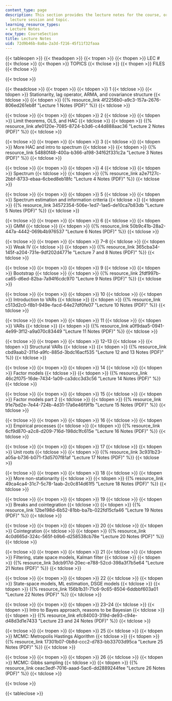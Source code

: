 ```yaml
---
content_type: page
description: This section provides the lecture notes for the course, organized by
  lecture session and topic.
learning_resource_types:
- Lecture Notes
ocw_type: CourseSection
title: Lecture Notes
uid: 72d9b46b-8a8a-2a3d-f216-45f11f32faaa
---
```


{{< tableopen >}}
{{< theadopen >}}
{{< tropen >}}
{{< thopen >}}
LEC #
{{< thclose >}}
{{< thopen >}}
TOPICS
{{< thclose >}}
{{< thopen >}}
FILES
{{< thclose >}}

{{< trclose >}}

{{< theadclose >}}
{{< tropen >}}
{{< tdopen >}}
1
{{< tdclose >}}
{{< tdopen >}}
Stationarity, lag operator, ARMA, and covariance structure
{{< tdclose >}}
{{< tdopen >}}
{{% resource_link 4f2256b0-a9c3-157a-2676-806ed261eb8f "Lecture 1 Notes (PDF)" %}}
{{< tdclose >}}

{{< trclose >}}
{{< tropen >}}
{{< tdopen >}}
2
{{< tdclose >}}
{{< tdopen >}}
Limit theorems, OLS, and HAC
{{< tdclose >}}
{{< tdopen >}}
{{% resource_link afe0120e-7085-8724-b3d6-c44d888aac36 "Lecture 2 Notes (PDF)" %}}
{{< tdclose >}}

{{< trclose >}}
{{< tropen >}}
{{< tdopen >}}
3
{{< tdclose >}}
{{< tdopen >}}
More HAC and intro to spectrum
{{< tdclose >}}
{{< tdopen >}}
{{% resource_link 54880f48-400a-b366-a198-34f62f331c2a "Lecture 3 Notes (PDF)" %}}
{{< tdclose >}}

{{< trclose >}}
{{< tropen >}}
{{< tdopen >}}
4
{{< tdclose >}}
{{< tdopen >}}
Spectrum
{{< tdclose >}}
{{< tdopen >}}
{{% resource_link a2e7127c-2bbf-8733-ebaa-6cbed8eb18fc "Lecture 4 Notes (PDF)" %}}
{{< tdclose >}}

{{< trclose >}}
{{< tropen >}}
{{< tdopen >}}
5
{{< tdclose >}}
{{< tdopen >}}
Spectrum estimation and information criteria
{{< tdclose >}}
{{< tdopen >}}
{{% resource_link 34572354-506e-1ed7-1ae5-de10ca7b83db "Lecture 5 Notes (PDF)" %}}
{{< tdclose >}}

{{< trclose >}}
{{< tropen >}}
{{< tdopen >}}
6
{{< tdclose >}}
{{< tdopen >}}
GMM
{{< tdclose >}}
{{< tdopen >}}
{{% resource_link 50b9c41b-28a2-447a-4442-069b4b976537 "Lecture 6 Notes (PDF)" %}}
{{< tdclose >}}

{{< trclose >}}
{{< tropen >}}
{{< tdopen >}}
7–8
{{< tdclose >}}
{{< tdopen >}}
Weak IV
{{< tdclose >}}
{{< tdopen >}}
{{% resource_link 365cba34-145f-a204-731e-9df202d4771e "Lecture 7 and 8 Notes (PDF)" %}}
{{< tdclose >}}

{{< trclose >}}
{{< tropen >}}
{{< tdopen >}}
9
{{< tdclose >}}
{{< tdopen >}}
Bootstrap
{{< tdclose >}}
{{< tdopen >}}
{{% resource_link 2fdf997b-ca65-d6ed-82ba-7a94f6cdc970 "Lecture 9 Notes (PDF)" %}}
{{< tdclose >}}

{{< trclose >}}
{{< tropen >}}
{{< tdopen >}}
10
{{< tdclose >}}
{{< tdopen >}}
Introduction to VARs
{{< tdclose >}}
{{< tdopen >}}
{{% resource_link c513d2c0-f8b1-949e-facd-64e27df0fe07 "Lecture 10 Notes (PDF)" %}}
{{< tdclose >}}

{{< trclose >}}
{{< tropen >}}
{{< tdopen >}}
11
{{< tdclose >}}
{{< tdopen >}}
VARs
{{< tdclose >}}
{{< tdopen >}}
{{% resource_link a0f9daa5-0941-4e99-3f12-a9a070c83449 "Lecture 11 Notes (PDF)" %}}
{{< tdclose >}}

{{< trclose >}}
{{< tropen >}}
{{< tdopen >}}
12–13
{{< tdclose >}}
{{< tdopen >}}
Structural VARs
{{< tdclose >}}
{{< tdopen >}}
{{% resource_link cbd9aab2-311d-a9fc-885d-3bdc16acf535 "Lecture 12 and 13 Notes (PDF)" %}}
{{< tdclose >}}

{{< trclose >}}
{{< tropen >}}
{{< tdopen >}}
14
{{< tdclose >}}
{{< tdopen >}}
Factor models
{{< tdclose >}}
{{< tdopen >}}
{{% resource_link 46c2f075-16de-7434-1a09-ca3dcc3d3c56 "Lecture 14 Notes (PDF)" %}}
{{< tdclose >}}

{{< trclose >}}
{{< tropen >}}
{{< tdopen >}}
15
{{< tdclose >}}
{{< tdopen >}}
Factor models part 2
{{< tdclose >}}
{{< tdopen >}}
{{% resource_link 91e7bd2e-7e44-724b-4d31-17a6e46f9f1b "Lecture 15 Notes (PDF)" %}}
{{< tdclose >}}

{{< trclose >}}
{{< tropen >}}
{{< tdopen >}}
16
{{< tdclose >}}
{{< tdopen >}}
Empirical processes
{{< tdclose >}}
{{< tdopen >}}
{{% resource_link 6cf9d870-a2c8-d209-716d-198dc1fc615e "Lecture 16 Notes (PDF)" %}}
{{< tdclose >}}

{{< trclose >}}
{{< tropen >}}
{{< tdopen >}}
17
{{< tdclose >}}
{{< tdopen >}}
Unit roots
{{< tdclose >}}
{{< tdopen >}}
{{% resource_link 3c931b23-a05a-b736-b071-f3d5707f81af "Lecture 17 Notes (PDF)" %}}
{{< tdclose >}}

{{< trclose >}}
{{< tropen >}}
{{< tdopen >}}
18
{{< tdclose >}}
{{< tdopen >}}
More non-stationarity
{{< tdclose >}}
{{< tdopen >}}
{{% resource_link 49ca4ca4-31c7-5c78-1aab-2c0c814d61f5 "Lecture 18 Notes (PDF)" %}}
{{< tdclose >}}

{{< trclose >}}
{{< tropen >}}
{{< tdopen >}}
19
{{< tdclose >}}
{{< tdopen >}}
Breaks and cointegration
{{< tdclose >}}
{{< tdopen >}}
{{% resource_link 12be198d-6b52-81bb-ba7b-022fd15cfa46 "Lecture 19 Notes (PDF)" %}}
{{< tdclose >}}

{{< trclose >}}
{{< tropen >}}
{{< tdopen >}}
20
{{< tdclose >}}
{{< tdopen >}}
Cointegration
{{< tdclose >}}
{{< tdopen >}}
{{% resource_link 4c0d665d-324c-565f-b9b6-d258538cb78e "Lecture 20 Notes (PDF)" %}}
{{< tdclose >}}

{{< trclose >}}
{{< tropen >}}
{{< tdopen >}}
21
{{< tdclose >}}
{{< tdopen >}}
Filtering, state space models, Kalman filter
{{< tdclose >}}
{{< tdopen >}}
{{% resource_link 3dcb917d-20ec-e788-52cd-398a3f7b5e64 "Lecture 21 Notes (PDF)" %}}
{{< tdclose >}}

{{< trclose >}}
{{< tropen >}}
{{< tdopen >}}
22
{{< tdclose >}}
{{< tdopen >}}
State-space models, ML estimation, DSGE models
{{< tdclose >}}
{{< tdopen >}}
{{% resource_link 156b1b31-71c6-9c65-8504-6ddbbf603a01 "Lecture 22 Notes (PDF)" %}}
{{< tdclose >}}

{{< trclose >}}
{{< tropen >}}
{{< tdopen >}}
23–24
{{< tdclose >}}
{{< tdopen >}}
Intro to Bayes approach, reasons to be Bayesian
{{< tdclose >}}
{{< tdopen >}}
{{% resource_link efc84003-319d-de93-c94e-d48d3d1e7433 "Lecture 23 and 24 Notes (PDF)" %}}
{{< tdclose >}}

{{< trclose >}}
{{< tropen >}}
{{< tdopen >}}
25
{{< tdclose >}}
{{< tdopen >}}
MCMC: Metropolis Hastings Algorithm
{{< tdclose >}}
{{< tdopen >}}
{{% resource_link 17301b07-0b8d-ccc2-d783-bb33703d95ca "Lecture 25 Notes (PDF)" %}}
{{< tdclose >}}

{{< trclose >}}
{{< tropen >}}
{{< tdopen >}}
26
{{< tdclose >}}
{{< tdopen >}}
MCMC: Gibbs sampling
{{< tdclose >}}
{{< tdopen >}}
{{% resource_link ceac3edf-7016-aaad-5ac6-dd2889244fee "Lecture 26 Notes (PDF)" %}}
{{< tdclose >}}

{{< trclose >}}

{{< tableclose >}}